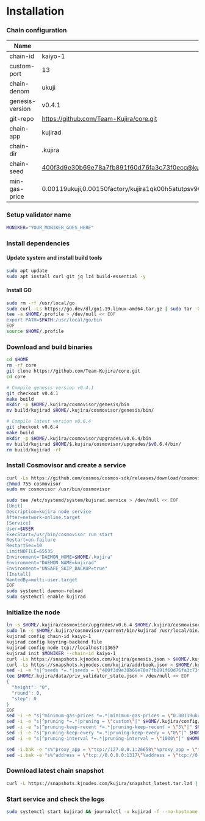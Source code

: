# Installation

### Chain configuration

| Name              | Value                                                                |
| ----------------- | -------------------------------------------------------------------- |
| chain-id          | kaiyo-1                                                          |
| custom-port       | 13                                                        |
| chain-denom       | ukuji                                                       |
| genesis-version   | v0.4.1                                                   |
| git-repo          | https://github.com/Team-Kujira/core.git                                                           |
| chain-app         | kujirad                                                         |
| chain-dir         | .kujira                                                         |
| chain-seed        | 400f3d9e30b69e78a7fb891f60d76fa3c73f0ecc@kujira.kjnodes.com:13659  |
| min-gas-price     | 0.00119ukuji,0.00150factory/kujira1qk00h5atutpsv900x202pxx42npjr9thg58dnqpa72f2p7m2luase444a7/uusk,0.00150ibc/295548A78785A1007F232DE286149A6FF512F180AF5657780FC89C009E2C348F,0.000125ibc/27394FB092D2ECCD56123C74F36E4C1F926001CEADA9CA97EA622B25F41E5EB2,0.00126ibc/47BD209179859CDE4A2806763D7189B6E6FE13A17880FE2B42DE1E6C1E329E23,0.00652ibc/3607EB5B5E64DD1C0E12E07F077FF470D5BC4706AFCBC98FE1BA960E5AE4CE07,617283951ibc/F3AA7EF362EC5E791FE78A0F4CCC69FEE1F9A7485EB1A8CAB3F6601C00522F10,0.000288ibc/EFF323CC632EC4F747C61BCE238A758EFDB7699C3226565F7C20DA06509D59A5,0.000125ibc/DA59C009A0B3B95E0549E6BF7B075C8239285989FF457A8EDDBB56F10B2A6986,0.00137ibc/A358D7F19237777AF6D8AD0E0F53268F8B18AE8A53ED318095C14D6D7F3B2DB5,0.0488ibc/4F393C3FCA4190C0A6756CE7F6D897D5D1BE57D6CCB80D0BC87393566A7B6602,78492936ibc/004EBF085BBED1029326D56BE8A2E67C08CECE670A94AC1947DF413EF5130EB2,964351ibc/1B38805B1C75352B28169284F96DF56BDEBD9E8FAC005BDCC8CF0378C82AA8E7                                                     |

### Setup validator name

```bash
MONIKER="YOUR_MONIKER_GOES_HERE"
```

### Install dependencies

#### Update system and install build tools

```bash
sudo apt update
sudo apt install curl git jq lz4 build-essential -y
```

#### Install GO

```bash
sudo rm -rf /usr/local/go
sudo curl -Ls https://go.dev/dl/go1.19.linux-amd64.tar.gz | sudo tar -C /usr/local -xz
tee -a $HOME/.profile > /dev/null << EOF
export PATH=$PATH:/usr/local/go/bin
EOF
source $HOME/.profile
```

### Download and build binaries

```bash
cd $HOME
rm -rf core
git clone https://github.com/Team-Kujira/core.git
cd core

# Compile genesis version v0.4.1
git checkout v0.4.1
make build
mkdir -p $HOME/.kujira/cosmovisor/genesis/bin
mv build/kujirad $HOME/.kujira/cosmovisor/genesis/bin/

# Compile latest version v0.6.4
git checkout v0.6.4
make build
mkdir -p $HOME/.kujira/cosmovisor/upgrades/v0.6.4/bin
mv build/kujirad $HOME/$.kujira/cosmovisor/upgrades/$v0.6.4/bin/
rm build/kujirad -rf
```

### Install Cosmovisor and create a service

```bash
curl -Ls https://github.com/cosmos/cosmos-sdk/releases/download/cosmovisor%2Fv1.3.0/cosmovisor-v1.3.0-linux-amd64.tar.gz | tar xz
chmod 755 cosmovisor
sudo mv cosmovisor /usr/bin/cosmovisor

sudo tee /etc/systemd/system/kujirad.service > /dev/null << EOF
[Unit]
Description=kujira node service
After=network-online.target
[Service]
User=$USER
ExecStart=/usr/bin/cosmovisor run start
Restart=on-failure
RestartSec=10
LimitNOFILE=65535
Environment="DAEMON_HOME=$HOME/.kujira"
Environment="DAEMON_NAME=kujirad"
Environment="UNSAFE_SKIP_BACKUP=true"
[Install]
WantedBy=multi-user.target
EOF
sudo systemctl daemon-reload
sudo systemctl enable kujirad
```

### Initialize the node

```bash
ln -s $HOME/.kujira/cosmovisor/upgrades/v0.6.4 $HOME/.kujira/cosmovisor/current
sudo ln -s $HOME/.kujira/cosmovisor/current/bin/kujirad /usr/local/bin/kujirad
kujirad config chain-id kaiyo-1
kujirad config keyring-backend file
kujirad config node tcp://localhost:13657
kujirad init $MONIKER --chain-id kaiyo-1
curl -Ls https://snapshots.kjnodes.com/kujira/genesis.json > $HOME/.kujira/config/genesis.json
curl -Ls https://snapshots.kjnodes.com/kujira/addrbook.json > $HOME/.kujira/config/addrbook.json
sed -i -e "s|^seeds *=.*|seeds = \"400f3d9e30b69e78a7fb891f60d76fa3c73f0ecc@kujira.rpc.kjnodes.com:13659\"|" $HOME/.kujira/config/config.toml
tee $HOME/.kujira/data/priv_validator_state.json > /dev/null << EOF
{
  "height": "0",
  "round": 0,
  "step": 0
}
EOF
sed -i -e "s|^minimum-gas-prices *=.*|minimum-gas-prices = \"0.00119ukuji,0.00150factory/kujira1qk00h5atutpsv900x202pxx42npjr9thg58dnqpa72f2p7m2luase444a7/uusk,0.00150ibc/295548A78785A1007F232DE286149A6FF512F180AF5657780FC89C009E2C348F,0.000125ibc/27394FB092D2ECCD56123C74F36E4C1F926001CEADA9CA97EA622B25F41E5EB2,0.00126ibc/47BD209179859CDE4A2806763D7189B6E6FE13A17880FE2B42DE1E6C1E329E23,0.00652ibc/3607EB5B5E64DD1C0E12E07F077FF470D5BC4706AFCBC98FE1BA960E5AE4CE07,617283951ibc/F3AA7EF362EC5E791FE78A0F4CCC69FEE1F9A7485EB1A8CAB3F6601C00522F10,0.000288ibc/EFF323CC632EC4F747C61BCE238A758EFDB7699C3226565F7C20DA06509D59A5,0.000125ibc/DA59C009A0B3B95E0549E6BF7B075C8239285989FF457A8EDDBB56F10B2A6986,0.00137ibc/A358D7F19237777AF6D8AD0E0F53268F8B18AE8A53ED318095C14D6D7F3B2DB5,0.0488ibc/4F393C3FCA4190C0A6756CE7F6D897D5D1BE57D6CCB80D0BC87393566A7B6602,78492936ibc/004EBF085BBED1029326D56BE8A2E67C08CECE670A94AC1947DF413EF5130EB2,964351ibc/1B38805B1C75352B28169284F96DF56BDEBD9E8FAC005BDCC8CF0378C82AA8E7\"|" $HOME/.kujira/config/app.toml
sed -i -e "s|^pruning *=.*|pruning = \"custom\"|" $HOME/.kujira/config/app.toml
sed -i -e "s|^pruning-keep-recent *=.*|pruning-keep-recent = \"5\"|" $HOME/.kujira/config/app.toml
sed -i -e "s|^pruning-keep-every *=.*|pruning-keep-every = \"0\"|" $HOME/.kujira/config/app.toml
sed -i -e "s|^pruning-interval *=.*|pruning-interval = \"1000\"|" $HOME/.kujira/config/app.toml

sed -i.bak -e "s%^proxy_app = \"tcp://127.0.0.1:26658\"%proxy_app = \"tcp://127.0.0.1:13658\"%; s%^laddr = \"tcp://127.0.0.1:26657\"%laddr = \"tcp://127.0.0.1:13657\"%; s%^pprof_laddr = \"localhost:6060\"%pprof_laddr = \"localhost:13060\"%; s%^laddr = \"tcp://0.0.0.0:26656\"%laddr = \"tcp://0.0.0.0:13656\"%; s%^prometheus_listen_addr = \":26660\"%prometheus_listen_addr = \":13660\"%" $HOME/.kujira/config/config.toml
sed -i.bak -e "s%^address = \"tcp://0.0.0.0:1317\"%address = \"tcp://0.0.0.0:13317\"%; s%^address = \":8080\"%address = \":13080\"%; s%^address = \"0.0.0.0:9090\"%address = \"0.0.0.0:13090\"%; s%^address = \"0.0.0.0:9091\"%address = \"0.0.0.0:13091\"%; s%^address = \"0.0.0.0:8545\"%address = \"0.0.0.0:13545\"%; s%^ws-address = \"0.0.0.0:8546\"%ws-address = \"0.0.0.0:13546\"%" $HOME/.kujira/config/app.toml
```

### Download latest chain snapshot

```bash
curl -L https://snapshots.kjnodes.com/kujira/snapshot_latest.tar.lz4 | lz4 -dc - | tar -xf - -C $HOME/.kujira
```

### Start service and check the logs

```bash
sudo systemctl start kujirad && journalctl -u kujirad -f --no-hostname -o cat
```
